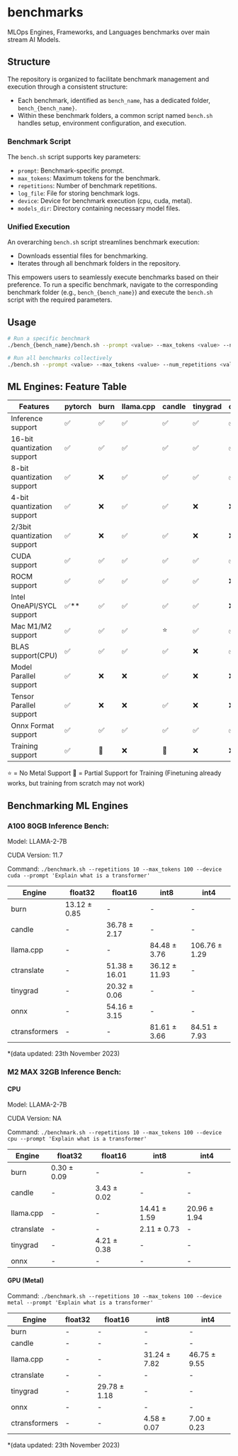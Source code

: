 # benchmarks
MLOps Engines, Frameworks, and Languages benchmarks over main stream AI Models.

## Structure

The repository is organized to facilitate benchmark management and execution through a consistent structure:

- Each benchmark, identified as `bench_name`, has a dedicated folder, `bench_{bench_name}`.
- Within these benchmark folders, a common script named `bench.sh` handles setup, environment configuration, and execution.

### Benchmark Script

The `bench.sh` script supports key parameters:

- `prompt`: Benchmark-specific prompt.
- `max_tokens`: Maximum tokens for the benchmark.
- `repetitions`: Number of benchmark repetitions.
- `log_file`: File for storing benchmark logs.
- `device`: Device for benchmark execution (cpu, cuda, metal).
- `models_dir`: Directory containing necessary model files.

### Unified Execution

An overarching `bench.sh` script streamlines benchmark execution:

- Downloads essential files for benchmarking.
- Iterates through all benchmark folders in the repository.

This empowers users to seamlessly execute benchmarks based on their preference. To run a specific benchmark, navigate to the corresponding benchmark folder (e.g., `bench_{bench_name}`) and execute the `bench.sh` script with the required parameters.



## Usage

```bash
# Run a specific benchmark
./bench_{bench_name}/bench.sh --prompt <value> --max_tokens <value> --num_repetitions <value> --log_file <file_path> --device <cpu/cuda/metal> --models_dir <path_to_models>

# Run all benchmarks collectively
./bench.sh --prompt <value> --max_tokens <value> --num_repetitions <value> --log_file <file_path> --device <cpu/cuda/metal> --models_dir <path_to_models>
```


## ML Engines: Feature Table

| Features                    | pytorch | burn | llama.cpp | candle | tinygrad | onnxruntime | CTranslate2 |
| --------------------------- | ------- | ---- | --------- | ------ | -------- | ----------- | ----------- |
| Inference support           | ✅      | ✅   | ✅        | ✅     | ✅       | ✅          | ✅          |
| 16-bit quantization support | ✅      | ✅   | ✅        | ✅     | ✅       | ✅          | ✅          |
| 8-bit quantization support  | ✅      | ❌   | ✅        | ✅     | ✅       | ✅          | ✅          |
| 4-bit quantization support  | ✅      | ❌   | ✅        | ✅     | ❌       | ❌          | ❌          |
| 2/3bit quantization support | ✅      | ❌   | ✅        | ✅     | ❌       | ❌          | ❌          |
| CUDA support                | ✅      | ✅   | ✅        | ✅     | ✅       | ✅          | ✅          |
| ROCM support                | ✅      | ✅   | ✅        | ✅     | ✅       | ❌          | ❌          |
| Intel OneAPI/SYCL support   | ✅**    | ✅   | ✅        | ✅     | ✅       | ❌          | ❌          |
| Mac M1/M2 support           | ✅      | ✅   | ✅        | ⭐     | ✅       | ✅          | ⭐          |
| BLAS support(CPU)           | ✅      | ✅   | ✅        | ✅     | ❌       | ✅          | ✅          |
| Model Parallel support      | ✅      | ❌   | ❌        | ✅     | ❌       | ❌          | ✅          |
| Tensor Parallel support     | ✅      | ❌   | ❌        | ✅     | ❌       | ❌          | ✅          |
| Onnx Format support         | ✅      | ✅   | ✅        | ✅     | ✅       | ✅          | ❌          |
| Training support            | ✅      | 🌟   | ❌        | 🌟     | ❌       | ❌          | ❌          |

⭐ = No Metal Support
🌟 = Partial Support for Training (Finetuning already works, but training from scratch may not work)

## Benchmarking ML Engines

### A100 80GB Inference Bench:

Model: LLAMA-2-7B

CUDA Version: 11.7

Command: `./benchmark.sh --repetitions 10 --max_tokens 100 --device cuda --prompt 'Explain what is a transformer'`

| Engine               | float32      | float16       | int8          | int4          |
|----------------------|--------------|---------------|---------------|---------------|
| burn                 | 13.12 ± 0.85 |      -        |      -        |      -        |
| candle               |      -       | 36.78 ± 2.17  |      -        |      -        |
| llama.cpp            |      -       |      -        | 84.48 ± 3.76  | 106.76 ± 1.29 |
| ctranslate           |      -       | 51.38 ± 16.01 | 36.12 ± 11.93 |      -        |
| tinygrad             |      -       | 20.32 ± 0.06  |      -        |      -        |
| onnx                 |      -       | 54.16 ± 3.15  |      -        |      -        |
| ctransformers        |      -       |      -        | 81.61 ± 3.66  | 84.51 ± 7.93  |

*(data updated: 23th November 2023)


### M2 MAX 32GB Inference Bench:

#### CPU

Model: LLAMA-2-7B

CUDA Version: NA

Command: `./benchmark.sh --repetitions 10 --max_tokens 100 --device cpu --prompt 'Explain what is a transformer'`

| Engine      | float32      | float16      | int8         | int4         |
|-------------|--------------|--------------|--------------|--------------|
| burn        | 0.30 ± 0.09  |      -       |      -       |      -       |
| candle      |      -       | 3.43 ± 0.02  |      -       |      -       |
| llama.cpp   |      -       |      -       | 14.41 ± 1.59 | 20.96 ± 1.94 |
| ctranslate  |      -       |      -       | 2.11 ± 0.73  |      -       |
| tinygrad    |      -       | 4.21 ± 0.38  |      -       |      -       |
| onnx        |      -       |      -       |      -       |      -       |

#### GPU (Metal)

Command: `./benchmark.sh --repetitions 10 --max_tokens 100 --device metal --prompt 'Explain what is a transformer'`

| Engine               | float32      | float16       | int8         | int4         |
|----------------------|--------------|---------------|--------------|--------------|
| burn                 |      -       |      -        |      -       |      -       |
| candle               |      -       |      -        |      -       |      -       |
| llama.cpp            |      -       |      -        | 31.24 ± 7.82 | 46.75 ± 9.55 |
| ctranslate           |      -       |      -        |      -       |      -       |
| tinygrad             |      -       | 29.78 ± 1.18  |      -       |      -       |
| onnx                 |      -       |      -        |      -       |      -       |
| ctransformers        |      -       |      -        | 4.58 ± 0.07  | 7.00 ± 0.23  |

*(data updated: 23th November 2023)
